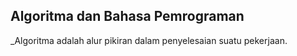 ## Algoritma dan Bahasa Pemrograman
_Algoritma adalah alur pikiran dalam penyelesaian suatu pekerjaan.
